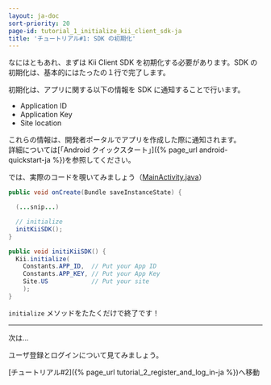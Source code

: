 ```yaml
---
layout: ja-doc
sort-priority: 20
page-id: tutorial_1_initialize_kii_client_sdk-ja
title: 'チュートリアル#1: SDK の初期化'
---
```

<div class="summary">なにはともあれ、まずは Kii Client SDK を初期化する必要があります。SDK の初期化は、基本的にはたったの１行で完了します。</div>

初期化は、アプリに関する以下の情報を SDK に通知することで行います。

* Application ID
* Application Key
* Site location

これらの情報は、開発者ポータルでアプリを作成した際に通知されます。<br>
詳細については[「Android クイックスタート」]({% page_url android-quickstart-ja %})を参照してください。

では、実際のコードを覗いてみましょう（[MainActivity.java](https://github.com/KiiPlatform/KiiBalance-Android/blob/master/src/com/kii/sample/balance/MainActivity.java#L64)）

```java
public void onCreate(Bundle saveInstanceState) {

  (...snip...)

  // initialize
  initKiiSDK();
}

public void initiKiiSDK() {
  Kii.initialize(
    Constants.APP_ID,  // Put your App ID
    Constants.APP_KEY, // Put your App Key
    Site.US            // Put your site
    );
}
```

`initialize` メソッドをたたくだけで終了です！

---
<div class="subtitle">次は...</div>

ユーザ登録とログインについて見てみましょう。

[チュートリアル#2]({% page_url tutorial_2_register_and_log_in-ja %})へ移動
